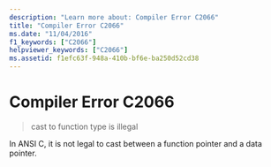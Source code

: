 ```yaml
---
description: "Learn more about: Compiler Error C2066"
title: "Compiler Error C2066"
ms.date: "11/04/2016"
f1_keywords: ["C2066"]
helpviewer_keywords: ["C2066"]
ms.assetid: f1efc63f-948a-410b-bf6e-ba250d52cd38
---
```

# Compiler Error C2066

> cast to function type is illegal

In ANSI C, it is not legal to cast between a function pointer and a data pointer.
